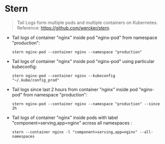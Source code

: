 # Stern

> Tail Logs form multiple pods and multiple containers on Kubernetes.
> Reference: <https://github.com/wercker/stern>.

- Tail logs of container "nginx" inside pod "nginx-pod" from namespace "production":

  `stern nginx-pod --container nginx --namespace "production"`

- Tail logs of container "nginx" inside pod "nginx-pod" using particular kubeconfig:

  `stern nginx-pod --container nginx --kubeconfig "~/.kube/config_prod"`

- Tail logs since last 2 hours from container "nginx" inside pod "nginx-pod" from namespace "production":

  `stern nginx-pod --container nginx --namespace "production" --since 2h`

- Tail logs of container "nginx" inside pods with label "component=serving,app=nginx" across all namespaces :

  `stern --container nginx -l "component=serving,app=nginx" --all-namespaces`

